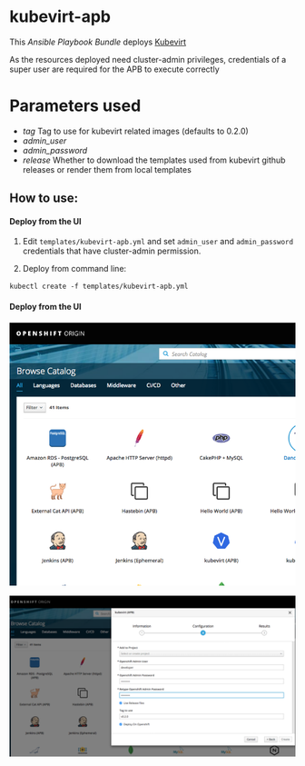 # kubevirt-apb
This *Ansible Playbook Bundle* deploys [Kubevirt](http://www.kubevirt.io)

As the resources deployed need cluster-admin privileges, credentials of a super user are required for the APB to execute correctly

# Parameters used

- *tag*  Tag to use for kubevirt related images (defaults to 0.2.0)
- *admin_user*
- *admin_password*
- *release* Whether to download the templates used from kubevirt github releases or render them from local templates

## How to use:

#### Deploy from the UI

1) Edit ```templates/kubevirt-apb.yml``` and set ```admin_user``` and ```admin_password``` credentials that have cluster-admin permission.
   
2) Deploy from command line:

```
kubectl create -f templates/kubevirt-apb.yml
```

#### Deploy from the UI

![Screenshot](images/kubevirt1.png)


![Screenshot](images/kubevirt2.png)
